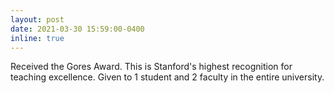 ```yaml
---
layout: post
date: 2021-03-30 15:59:00-0400
inline: true
---
```


Received the Gores Award. This is Stanford's highest recognition for teaching excellence. Given to 1 student and 2 faculty in the entire university.
